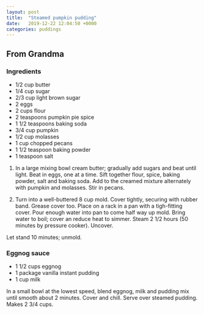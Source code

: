 ```yaml
---
layout: post
title:  "Steamed pumpkin pudding"
date:   2019-12-22 12:04:50 +0000
categories: puddings
---
```


## From Grandma
### Ingredients
* 1/2 cup butter
* 1/4 cup sugar
* 2/3 cup light brown sugar
* 2 eggs
* 2 cups flour
* 2 teaspoons pumpkin pie spice
* 1 1/2 teaspoons baking soda
* 3/4 cup pumpkin
* 1/2 cup molasses
* 1 cup chopped pecans
* 1 1/2 teaspoon baking powder
* 1 teaspoon salt


1. In a large mixing bowl cream butter; gradually add sugars and beat until light. Beat in eggs, one at a time. Sift together flour, spice, baking powder, salt and baking soda. Add to the creamed mixture alternately with pumpkin and molasses. Stir in pecans.


2. Turn into a well-buttered 8 cup mold. Cover tightly, securing with rubber band. Grease cover too. Place on a rack in a pan with a tigh-fitting cover. Pour enough water into pan to come half way up mold. Bring water to boil; cover an reduce heat to simmer. Steam 2 1/2 hours (50 minutes by pressure cooker). Uncover.


 Let stand 10 minutes; unmold.

### Eggnog sauce
* 1 1/2 cups eggnog
* 1 package vanilla instant pudding
* 1 cup milk

In a small bowl at the lowest speed, blend eggnog, milk and pudding mix until smooth about 2 minutes. Cover and chill. Serve over steamed pudding. Makes 2 3/4 cups.

